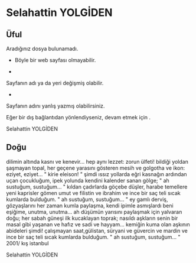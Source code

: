 # Selahattin YOLGİDEN

## Üful

Aradığınız dosya
bulunamadı.
- Böyle bir web sayfası olmayabilir.

-
Sayfanın adı ya da yeri değişmiş olabilir.

-
Sayfanın adını yanlış yazmış olabilirsiniz.

Eğer bir dış bağlantıdan yönlendiyseniz, 
devam etmek için .

Selahattin YOLGİDEN

## Doğu

dilimin altında kasnı ve kenevir...
hep aynı lezzet: zorun ülfeti!
bildiği yoldan şaşmayan topal,
her geçene yarasını gösteren mesih
ve golgotha ve ikon: eziyet, eziyet...
" kirie eleison! "
şimdi ıssız yollarda eğri kasnağın ardından uçan çocukluğum,
ipek yolunda kendini kalender sanan gölge;
" ah sustuğum, sustuğum... "
kıldan çadırlarda göçebe düşler,
harabe temellere yeni kaprisler gömen umut
ve filistin
ve ibrahim
ve ince bir saç teli sıcak kumlarda bulduğum.
" ah sustuğum, sustuğum... "
ey gamlı derviş,
gözyaşlarını her zaman kumla paylaşma,
kendi ipimle asmışlardı beni eşiğime,
unutma, unutma...
ah düşümün yarısını paylaşmak için yalvaran doğu;
her sabah güneşi ilk kucaklayan toprak;
nasıldı aşkların senin bir masal gibi yaşanan
ve hafız
ve sadi
ve hayyam...
kemiğin kuma olan aşkının abideleri şimdi!
çalışmayan saat,gülistan, süryani
ve güvercin
ve mardin
ve ince bir saç teli
sıcak kumlarda bulduğum.
" ah sustuğum, sustuğum... "
2001/ kış
istanbul

Selahattin YOLGİDEN